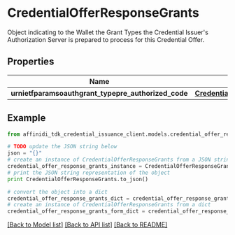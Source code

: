 # CredentialOfferResponseGrants

Object indicating to the Wallet the Grant Types the Credential Issuer's Authorization Server is prepared to process for this Credential Offer.

## Properties

| Name                                                | Type                                                                                                                                                          | Description | Notes |
| --------------------------------------------------- | ------------------------------------------------------------------------------------------------------------------------------------------------------------- | ----------- | ----- |
| **urnietfparamsoauthgrant_typepre_authorized_code** | [**CredentialOfferResponseGrantsUrnIetfParamsOauthGrantTypePreAuthorizedCode**](CredentialOfferResponseGrantsUrnIetfParamsOauthGrantTypePreAuthorizedCode.md) |             |

## Example

```python
from affinidi_tdk_credential_issuance_client.models.credential_offer_response_grants import CredentialOfferResponseGrants

# TODO update the JSON string below
json = "{}"
# create an instance of CredentialOfferResponseGrants from a JSON string
credential_offer_response_grants_instance = CredentialOfferResponseGrants.from_json(json)
# print the JSON string representation of the object
print CredentialOfferResponseGrants.to_json()

# convert the object into a dict
credential_offer_response_grants_dict = credential_offer_response_grants_instance.to_dict()
# create an instance of CredentialOfferResponseGrants from a dict
credential_offer_response_grants_form_dict = credential_offer_response_grants.from_dict(credential_offer_response_grants_dict)
```

[[Back to Model list]](../README.md#documentation-for-models) [[Back to API list]](../README.md#documentation-for-api-endpoints) [[Back to README]](../README.md)
